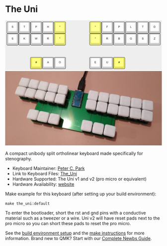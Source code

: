 # The Uni

![The Uni](https://raw.githubusercontent.com/petercpark/The_Uni/main/Pics/layout.png)
![The Uni Closeup](https://github.com/petercpark/The_Uni/blob/main/Pics/close-up-uni.jpg?raw=true)

A compact unibody split ortholinear keyboard made specifically for stenography.

-   Keyboard Maintainer: [Peter C. Park](https://github.com/petercpark)
-   Link to Keyboard Files: [The_Uni](https://github.com/petercpark/The_Uni)
-   Hardware Supported: The Uni v1 and v2 (pro micro or equivalent)
-   Hardware Availability: [website](https://www.stenokeyboards.com)

Make example for this keyboard (after setting up your build environment):

    make the_uni:default

To enter the bootloader, short the rst and gnd pins with a conductive material such as a tweezer or a wire. Uni v2 will have reset pads next to the pro micro so you can short these pads to reset the pro micro.

See the [build environment setup](https://docs.qmk.fm/#/getting_started_build_tools) and the [make instructions](https://docs.qmk.fm/#/getting_started_make_guide) for more information. Brand new to QMK? Start with our [Complete Newbs Guide](https://docs.qmk.fm/#/newbs).
